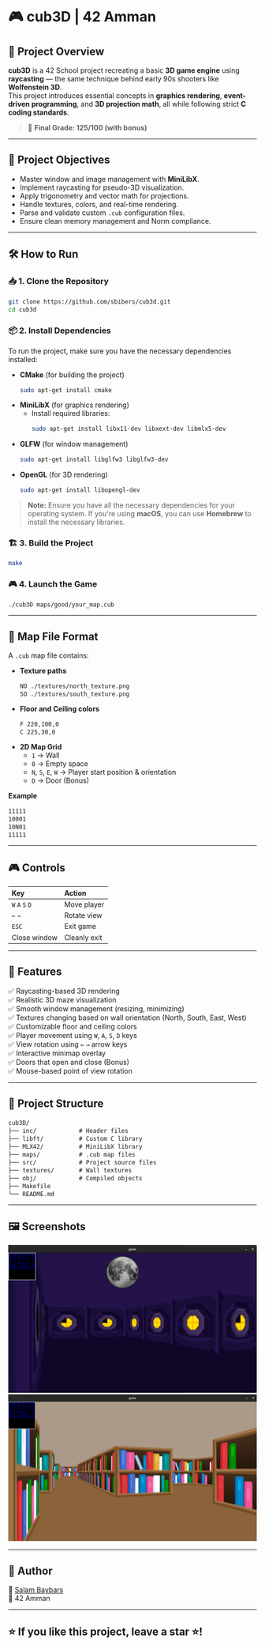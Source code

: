 
# 🎮 cub3D | 42 Amman

## 📖 Project Overview

**cub3D** is a 42 School project recreating a basic **3D game engine** using **raycasting** — the same technique behind early 90s shooters like **Wolfenstein 3D**.  
This project introduces essential concepts in **graphics rendering**, **event-driven programming**, and **3D projection math**, all while following strict **C coding standards**.

> 🎉 **Final Grade: 125/100 (with bonus)**  

---

## 🎯 Project Objectives

- Master window and image management with **MiniLibX**.
- Implement raycasting for pseudo-3D visualization.
- Apply trigonometry and vector math for projections.
- Handle textures, colors, and real-time rendering.
- Parse and validate custom `.cub` configuration files.
- Ensure clean memory management and Norm compliance.

---

## 🛠️ How to Run

### 📥 1. Clone the Repository  
```bash
git clone https://github.com/sbibers/cub3d.git
cd cub3d
```

### 📦 2. Install Dependencies  
To run the project, make sure you have the necessary dependencies installed:

- **CMake** (for building the project)
  ```bash
  sudo apt-get install cmake
  ```
- **MiniLibX** (for graphics rendering)
  - Install required libraries:
    ```bash
    sudo apt-get install libx11-dev libxext-dev libmlx5-dev
    ```
- **GLFW** (for window management)
  ```bash
  sudo apt-get install libglfw3 libglfw3-dev
  ```
- **OpenGL** (for 3D rendering)
  ```bash
  sudo apt-get install libopengl-dev
  ```

> **Note:** Ensure you have all the necessary dependencies for your operating system. If you're using **macOS**, you can use **Homebrew** to install the necessary libraries.

### 🏗️ 3. Build the Project  
```bash
make
```

### 🎮 4. Launch the Game  
```bash
./cub3D maps/good/your_map.cub
```

---

## 📄 Map File Format

A `.cub` map file contains:

- **Texture paths**
  ```
  NO ./textures/north_texture.png
  SO ./textures/south_texture.png
  ```
- **Floor and Ceiling colors**
  ```
  F 220,100,0
  C 225,30,0
  ```
- **2D Map Grid**
  - `1` → Wall  
  - `0` → Empty space  
  - `N`, `S`, `E`, `W` → Player start position & orientation  
  - `D` → Door (Bonus)

**Example**
```
11111
10001
10N01
11111
```

---

## 🎮 Controls

| Key          | Action                  |
|:-------------|:------------------------|
| `W` `A` `S` `D` | Move player             |
| `←` `→`       | Rotate view              |
| `ESC`         | Exit game                |
| Close window  | Cleanly exit             |

---

## 🚀 Features

✅ Raycasting-based 3D rendering  
✅ Realistic 3D maze visualization  
✅ Smooth window management (resizing, minimizing)  
✅ Textures changing based on wall orientation (North, South, East, West)  
✅ Customizable floor and ceiling colors  
✅ Player movement using `W`, `A`, `S`, `D` keys  
✅ View rotation using `←` `→` arrow keys  
✅ Interactive minimap overlay  
✅ Doors that open and close (Bonus)  
✅ Mouse-based point of view rotation  

---

## 📂 Project Structure

```
cub3D/
├── inc/            # Header files
├── libft/          # Custom C library
├── MLX42/          # MiniLibX library
├── maps/           # .cub map files
├── src/            # Project source files
├── textures/       # Wall textures
├── obj/            # Compiled objects
├── Makefile
└── README.md
```

---

## 🖼️ Screenshots

![creepy map](creepy_map.png)  
![library map](library_map.png)

---

## 📌 Author

👤 [Salam Baybars](https://github.com/sbibers)  
📍 42 Amman  

---

## ⭐️ If you like this project, leave a star ⭐️!
